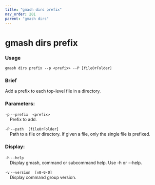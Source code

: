 ```yaml
---
title: "gmash dirs prefix"
nav_order: 201
parent: "gmash dirs"
---
```


# gmash dirs prefix

### Usage
`gmash dirs prefix --p <prefix> --P [fileOrFolder]`

### Brief
Add a prefix to each top-level file in a directory.

### Parameters:
`-p`  `--prefix  <prefix>` \
&nbsp;&nbsp;&nbsp;&nbsp;Prefix to add.

`-P`  `--path  [fileOrFolder]` \
&nbsp;&nbsp;&nbsp;&nbsp;Path to a file or directory. If given a file, only the single file is prefixed.

### Display:
`-h`  `--help` \
&nbsp;&nbsp;&nbsp;&nbsp;Display gmash, command or subcommand help. Use -h or --help.

`-v`  `--version  [v0-0-0]` \
&nbsp;&nbsp;&nbsp;&nbsp;Display command group version.
